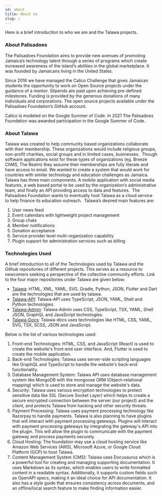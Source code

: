 ```yaml
---
id: about
title: About Us
slug: /
---
```


Here is a brief introduction to who we are and the Talawa projects.
### About Palisadoes

The Palisadoes Foundation aims to provide new avenues of promoting Jamaica’s technology talent through a series of programs which create increased awareness of the island’s abilities in the global marketplace. It was founded by Jamaicans living in the United States.
​

Since 2016 we have managed the Calico Challenge that gives Jamaican students the opportunity to work on Open Source projects under the guidance of a mentor. Stipends are paid upon achieving pre-defined milestones. Funding is provided by the generous donations of many individuals and corporations. The open source projects available under the Palisadoes Foundation’s GitHub account.
​

Calico is modeled on the Google Summer of Code. In 2021 The Palisadoes Foundation was awarded participation in the Google Summer of Code.

### About Talawa

Talawa was created to help community based organizations collaborate with their membership. These organizations would include religious groups, non-profit charities, social groups and in limited cases, businesses.
​
Though software applications exist for these types of organizations (eg. Breeze ChMS, The Realm) they assume their memberships are fully literate and have access to email. We wanted to create a system that would work for countries with similar technology and education challenges as Jamaica.
​
Talawa has three main components. A mobile application with social media features, a web based portal to be used by the organization’s administrative team, and finally an API providing access to data and features.
​​
The Palisadoes Foundation wants to eventually host Talawa as a cloud service to help finance its education outreach.
​
Talawa’s desired main features are:
​
1. User news feed
1. Event calendars with lightweight project management
1. Group chats
1. Member notifications
1. Donation acceptance
1. Service provider level multi-organization capability
1. Plugin support for administration services such as billing

### Technologies Used

A brief introduction to all of the Technologies used by Talawa and the Github repositories of different projects. This serves as a resource to newcomers seeking a perspective of the collective community efforts. Link to the four major repositories under Talawa are given below:

* [Talawa](https://github.com/PalisadoesFoundation/talawa): HTML, XML, YAML, SVG, Gradle, Python, JSON, Flutter and Dart are the technologies that are used by talawa.
* [Talawa-API](https://github.com/PalisadoesFoundation/talawa-api): Talawa-API uses TypeScript, JSON, YAML, Shell and Python technologies.
* [Talawa-Admin](https://github.com/PalisadoesFoundation/talawa-admin): Talawa-Admin uses CSS, TypeScript, TSX, YAML, Shell JSON, GraphQL and JavaScript technologies.
* [Talawa-Docs](https://github.com/PalisadoesFoundation/talawa-docs): Talawa-docs uses technologies like HTML, CSS, YAML, SVG, TSX, SCSS, JSON and JavaScript.

Below is the list of various technologies used:

1. Front-end Technologies: HTML, CSS, and JavaScript (React) is used to create the website's front-end user interface. And, Flutter is used to create the mobile application.
2. Back-end Technologies: Talawa uses server-side scripting languages like GraphQL and TypeScript to handle the website's back-end functionality.
3. Database Management System: Talawa API uses database management system like MongoDB with the mongoose ORM (Object–relational mapping) which is used to store and manage the website's data.
4. Security: Talawa uses various encryption technologies to protect sensitive data like SSL (Secure Socket Layer) which helps to create a secure encrypted connection between the server (our project) and the client, and protects Talawa from hacking and other security threats.
5. Payment Processing: Talawa uses payment processing technology like Razorpay to handle payments. Talawa is also planning to have plugins that will interact with payment processing gateways. Plugins will interact with payment processing gateways by integrating the gateway's API into the plugin. This will allow the plugin to communicate with the payment gateway and process payments securely.
6. Cloud Hosting: The foundation may use a cloud hosting service like Amazon Web Services (AWS), Microsoft Azure, or Google Cloud Platform (GCP) to host Talawa.
7. Content Management System (CMS): Talawa uses Docusaurus which is a powerful tool for creating and managing supporting documentation. It uses Markdown as its syntax, which enables users to write formatted content in a readable syntax. Additionally, it supports custom fields such as OpenAPI specs, making it an ideal choice for API documentation. It also has a style guide that ensures consistency across documents, and an offline/local search feature to make finding information easier.
